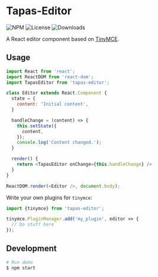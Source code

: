 Tapas-Editor
===

![NPM](https://img.shields.io/npm/v/tapas-editor.svg)
![License](https://img.shields.io/npm/l/tapas-editor.svg)
![Downloads](https://img.shields.io/npm/dt/tapas-editor.svg)

A React editor component based on [TinyMCE](https://www.tinymce.com).

Usage
---
``` javascript
import React from 'react';
import ReactDOM from 'react-dom';
import TapasEditor from 'tapas-editor';

class Editor extends React.Component {
  state = {
    content: 'Initial content',
  }

  handleChange = (content) => {
    this.setState({
      content,
    });
    console.log('Content changed.');
  }

  render() {
    return <TapasEditor onChange={this.handleChange} />
  }
}

ReactDOM.render(<Editor />, document.body);
```

Write your own plugins for `tinymce`:
``` javascript
import {tinymce} from 'tapas-editor';

tinymce.PluginManager.add('my_plugin', editor => {
  // Do stuff here
});
```

Development
---
``` sh
# Run demo
$ npm start
```
